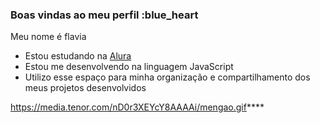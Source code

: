 ### Boas vindas ao meu perfil :blue_heart

Meu nome é flavia

- Estou estudando na [Alura](https://www.alura.com.br)
- Estou me desenvolvendo na linguagem JavaScript
- Utilizo esse espaço para minha organização e compartilhamento dos meus projetos desenvolvidos


https://media.tenor.com/nD0r3XEYcY8AAAAi/mengao.gif****
